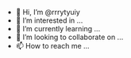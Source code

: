 - 👋 Hi, I’m @rrrytyuiy
- 👀 I’m interested in ...
- 🌱 I’m currently learning ...
- 💞️ I’m looking to collaborate on ...
- 📫 How to reach me ...

<!---
rrrytyuiy/rrrytyuiy is a ✨ special ✨ repository because its `README.md` (this file) appears on your GitHub profile.
You can click the Preview link to take a look at your changes.
--->
